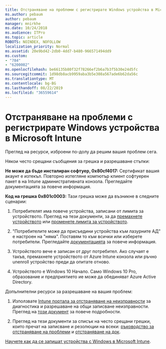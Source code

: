 ```yaml
---
title: Отстраняване на проблеми с регистрирате Windows устройства в Microsoft Intune
ms.author: pebaum
author: pebaum
manager: mnirkhe
ms.date: 10/24/2018
ms.audience: ITPro
ms.topic: article
ROBOTS: NOINDEX, NOFOLLOW
localization_priority: Normal
ms.assetid: 20e9bd42-2db0-4dd7-b480-966571494dd9
ms.custom:
- "784"
- "6200002"
ms.openlocfilehash: be66135b80f32f78266ef2b6a7b3f5b30e24d5fc
ms.sourcegitcommit: 1d98db8acb9959aba3b5e308a567ade6b62da56c
ms.translationtype: MT
ms.contentlocale: bg-BG
ms.lasthandoff: 08/22/2019
ms.locfileid: "36559614"
---
```

# <a name="troubleshoot-issues-with-enrolling-windows-devices-in-microsoft-intune"></a>Отстраняване на проблеми с регистрирате Windows устройства в Microsoft Intune

Преглед на ресурси, изброени по-долу да решим вашия проблем сега.
  
Някои често срещани съобщения за грешка и разрешаване стъпки:
  
 **Не може да бъде инсталиран софтуер, 0x80cf4017:** Сертификат вашия акаунт е изтекъл. Повторно изтегляне компютър клиент софтуерен пакет в на Intune административната конзола. Прегледайте документацията за повече информация.
  
 **Код на грешка 0x801c0003:** Тази грешка може да възникне в следните сценарии:
  
1. Потребителят има повече устройства, записани от лимита за устройството. Преглед на тези документи, за да [премахнете устройството](https://docs.microsoft.com/intune/devices-wipe) или [променете лимита за устройството](https://docs.microsoft.com/intune/enrollment-restrictions-set#set-device-limit-restrictions).

2. "Потребителите може да присъедини устройства към лазурните АД" е настроен на "няма". Поставям то към всички или изберете потребители. Прегледайте [документацията](https://docs.microsoft.com/azure/active-directory/device-management-azure-portal#configure-device-settings) за повече информация.

3. Устройството вече е записан от друг потребител. Ако случаят е такъв, премахнете устройството от Azure Intune конзола или ръчно unenroll устройство преди да опитате отново.

4. Устройството е Windows 10 Начало. Само Windows 10 Pro, образование и предприятието ие може да обединяват Azure Active Directory.

Допълнителни ресурси за разрешаване на вашия проблем:
  
1. Използвате [Intune портала за отстраняване на неизправности](https://devicemanagement.microsoft.com/#blade/Microsoft_Intune_DeviceSettings/TroubleshootBlade) за диагностика и разрешаване на общи записване неизправности. Преглед на [този документ](https://docs.microsoft.com/intune/help-desk-operators) за повече подробности.

2. Преглед на тези документи за списък на често срещани грешки, които пречат на записване и резолюции на всеки: [ръководство за отстраняване на проблеми](https://support.microsoft.com/help/4089533/troubleshooting-windows-device-enrollment-problems-in-microsoft-intune) и [отстраняване на док](https://docs.microsoft.com/intune-classic/troubleshoot/troubleshoot-device-enrollment-in-intune).

[Научете как да се запишат устройства с Windows в Microsoft Intune](https://docs.microsoft.com/intune/windows-enroll).

